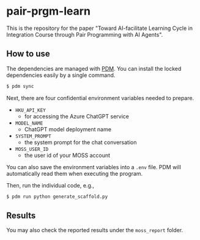 # pair-prgm-learn

This is the repository for the paper "Toward AI-facilitate Learning Cycle in Integration Course through Pair Programming with AI Agents".

## How to use

The dependencies are managed with [PDM](https://pdm-project.org/latest/). You can install the locked dependencies easily by a single command.

```bash
$ pdm sync
```

Next, there are four confidential environment variables needed to prepare.

- `HKU_API_KEY`
  - for accessing the Azure ChatGPT service
- `MODEL_NAME`
  - ChatGPT model deployment name
- `SYSTEM_PROMPT`
  - the system prompt for the chat conversation
- `MOSS_USER_ID`
  - the user id of your MOSS account

You can also save the environment variables into a `.env` file. PDM will automatically read them when executing the program.

Then, run the individual code, e.g.,

```bash
$ pdm run python generate_scaffold.py
```

## Results

You may also check the reported results under the `moss_report` folder.

